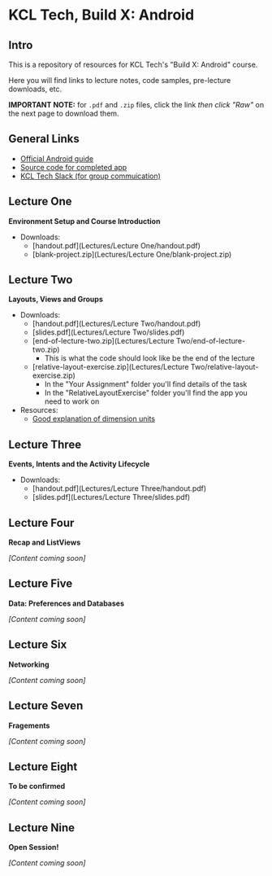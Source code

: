# KCL Tech, Build X: Android

## Intro

This is a repository of resources for KCL Tech's "Build X: Android" course.

Here you will find links to lecture notes, code samples, pre-lecture downloads, etc.

**IMPORTANT NOTE:** for `.pdf` and `.zip` files, click the link *then click "Raw"* on the next page to download them.

## General Links

- [Official Android guide](https://developer.android.com/guide)
- [Source code for completed app](https://github.com/markormesher/KCLTechAndroidCourseApp)
- [KCL Tech Slack (for group commuication)](https://kcltechhq.slack.com)

## Lecture One

**Environment Setup and Course Introduction**

- Downloads:
  - [handout.pdf](Lectures/Lecture One/handout.pdf)
  - [blank-project.zip](Lectures/Lecture One/blank-project.zip)

## Lecture Two

**Layouts, Views and Groups**

- Downloads:
  - [handout.pdf](Lectures/Lecture Two/handout.pdf)
  - [slides.pdf](Lectures/Lecture Two/slides.pdf)
  - [end-of-lecture-two.zip](Lectures/Lecture Two/end-of-lecture-two.zip)
    - This is what the code should look like be the end of the lecture
  - [relative-layout-exercise.zip](Lectures/Lecture Two/relative-layout-exercise.zip)
    - In the "Your Assignment" folder you'll find details of the task
    - In the "RelativeLayoutExercise" folder you'll find the app you need to work on
- Resources:
  - [Good explanation of dimension units](http://stackoverflow.com/questions/2025282/difference-between-px-dp-dip-and-sp-in-android)

## Lecture Three

**Events, Intents and the Activity Lifecycle**

- Downloads:
  - [handout.pdf](Lectures/Lecture Three/handout.pdf)
  - [slides.pdf](Lectures/Lecture Three/slides.pdf)

## Lecture Four

**Recap and ListViews**

*[Content coming soon]*

## Lecture Five

**Data: Preferences and Databases**

*[Content coming soon]*

## Lecture Six

**Networking**

*[Content coming soon]*

## Lecture Seven

**Fragements**

*[Content coming soon]*

## Lecture Eight

**To be confirmed**

*[Content coming soon]*

## Lecture Nine

**Open Session!**

*[Content coming soon]*
